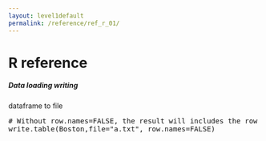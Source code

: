```yaml
---
layout: level1default 
permalink: /reference/ref_r_01/
---
```


<h1>R reference</h1>


<h5>Data loading writing</h5>

<p>dataframe to file</p>

<pre>
# Without row.names=FALSE, the result will includes the row index as string at the leftmost column.
write.table(Boston,file="a.txt", row.names=FALSE)
</pre>

